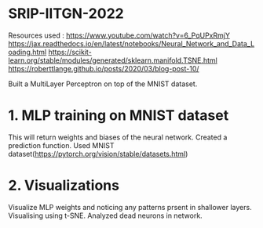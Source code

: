 # SRIP-IITGN-2022
Resources used :  https://www.youtube.com/watch?v=6_PqUPxRmjY
                    https://jax.readthedocs.io/en/latest/notebooks/Neural_Network_and_Data_Loading.html
                    https://scikit-learn.org/stable/modules/generated/sklearn.manifold.TSNE.html
                    https://roberttlange.github.io/posts/2020/03/blog-post-10/
               
Built a MultiLayer Perceptron on top of the MNIST dataset.

# 1. MLP training on MNIST dataset
This will return weights and biases of the neural network. Created a prediction function. Used MNIST dataset(https://pytorch.org/vision/stable/datasets.html)
# 2. Visualizations
Visualize MLP weights and noticing any patterns prsent in shallower layers. Visualising using t-SNE. Analyzed dead neurons in network.
